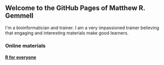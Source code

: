 ## Welcome to the GitHub Pages of Matthew R. Gemmell

I'm a bioinformatician and trainer. I am a very impassioned trainer believing that engaging and interesting materials make good learners.

### Online materials

#### [R for everyone](https://m-gemmell.github.io/R_for_everyone/01-Intro_to_R.html)